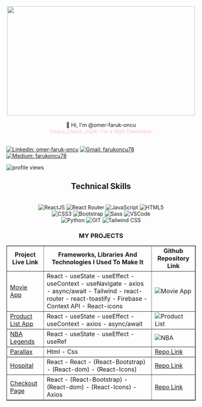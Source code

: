 <div align="center">
  <img src="https://media.licdn.com/dms/image/D5612AQGOmwfIE5mlWA/article-cover_image-shrink_720_1280/0/1674617947228?e=1720051200&v=beta&t=slNiuCT8NxwfvCj9EGbnfMj2D_kl6Ay0boay17JhrdM" width="500" height="290">
</div>
</br>
<div align="center">
👋 Hi, I'm @omer-faruk-oncu
</div>
<div align="center">
<span style="color: pink;">:heavy_check_mark: I'm a Web Developer.</span>
</div>
</br>

[![Linkedin: omer-faruk-oncu](https://img.shields.io/badge/linkedin-%230077B5.svg?&style=for-the-badge&logo=linkedin&logoColor=white)](https://www.linkedin.com/in/omer-faruk-oncu/)
[![Gmail: farukoncu78](https://img.shields.io/badge/gmail-f1f2f6.svg?&style=for-the-badge&logo=gmail&logoColor=red)](mailto:farukoncu78@gmail.com)
[![Medium: farukoncu78](https://img.shields.io/badge/medium-black?&style=for-the-badge&logo=medium&logoColor=white)](https://medium.com/@farukoncu78)

<p align="left">
  <img src="https://komarev.com/ghpvc/?username=omer-faruk-oncu" alt="profile views">
</p>
<h2 align="center">
Technical Skills
</h2>
</br>
  
<div align="center">
  <img src="https://img.shields.io/badge/React-20232A?style=for-the-badge&logo=react&logoColor=61DAFB" alt="ReactJS" />
  <img src="https://img.shields.io/badge/React_Router-CA4245?style=for-the-badge&logo=react-router&logoColor=white" alt="React Router" />
  <img src="https://img.shields.io/badge/JavaScript-323330?style=for-the-badge&logo=javascript&logoColor=F7DF1E" alt="JavaScript" />
  <img src="https://img.shields.io/badge/HTML5-E34F26?style=for-the-badge&logo=html5&logoColor=white" alt="HTML5" />
  </br>
  <img src="https://img.shields.io/badge/CSS3-1572B6?style=for-the-badge&logo=css3&logoColor=white" alt="CSS3" />
  <img src="https://img.shields.io/badge/Bootstrap-563D7C?style=for-the-badge&logo=bootstrap&logoColor=white" alt="Bootstrap" />
  <img src="https://img.shields.io/badge/Sass-CC6699?style=for-the-badge&logo=sass&logoColor=white" alt="Sass" />
  <img src="https://img.shields.io/badge/Visual_Studio_Code-0078D4?style=for-the-badge&logo=visual%20studio%20code&logoColor=white" alt="VSCode" />
  </br>
  <img src="https://img.shields.io/badge/Python-14354C?style=for-the-badge&logo=python&logoColor=white" alt="Python" />
  <img src="https://img.shields.io/badge/GIT-E44C30?style=for-the-badge&logo=git&logoColor=white" alt="GIT" />
  <img src="https://img.shields.io/badge/Tailwind-38B2AC?style=for-the-badge&logo=tailwind-css&logoColor=white" alt="Tailwind CSS" />
</div>

<table border="1"  align="center">
        <h3 align="center">MY PROJECTS</h3>
    <td  align="center"><strong>Project Live Link</strong></td>
      <td  align="center">
        <strong
          >Frameworks, Libraries And Technologies I Used To Make It</strong
        >
      </td>
      <td  align="center""><strong>Github Repository Link</strong></td>
   <tr>
        <td><a href="https://movie-app-oncu.netlify.app">Movie App</a></td>
        <td>React - useState - useEffect - useContext - useNavigate - axios - async/await - Tailwind - react-router - react-toastify - Firebase - Context API - React-icons</td>
        <td><img src="https://github.com/omer-faruk-oncu/movie-app/assets/154313389/a58c27a7-038f-4e2f-8ac5-2759ea5e602f" alt="Movie App" /> </td>
      </tr>
         <tr>
        <td><a href="https://omer-faruk-oncu.github.io/product-list/">Product List App</a></td>
        <td> React - useState - useEffect - useContext - axios - async/await </td>
        <td><img src="https://github.com/omer-faruk-oncu/product-list/assets/154313389/8d6a052e-e2bb-4239-a07a-9757d94a6673" alt="Product List" /> </td>
      </tr>
      <tr style="margin: auto;">
        <td><a href="https://nba-legends-oncuu.netlify.app">NBA Legends</a></td>
        <td>React - useState - useEffect - useRef</td>
        <td><img src="https://github.com/omer-faruk-oncu/nba-legends/assets/154313389/f88a65dc-ac8a-4478-a3f2-02ba23f4a9d9" alt="NBA" /> </td>
      </tr>
        <tr style="margin: auto;">
        <td><a href="https://omer-faruk-oncu.github.io/parallax/">Parallax</a></td>
        <td>Html - Css </td>
        <td><a href="#">Repo Link</a></td>
      </tr>
       <tr style="margin: auto;">
        <td><a href="https://hospital-app-oncu.netlify.app">Hospital</a></td>
        <td>React - React - (React-Bootstrap) - (React-dom) - (React-Icons) </td>
        <td><a href="#">Repo Link</a></td>
      </tr>
       <tr style="margin: auto;">
        <td><a href="https://checkout-page-oncu.netlify.app/">Checkout Page</a></td>
        <td>React - (React-Bootstrap) - (React-dom) - (React-Icons) - Axios</td>
        <td><a href="#">Repo Link</a></td>
      </tr>
      </table>

<!---
omer-faruk-oncu/omer-faruk-oncu is a ✨ special ✨ repository because its `README.md` (this file) appears on your GitHub profile.
You can click the Preview link to take a look at your changes.
--->
